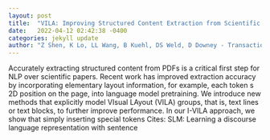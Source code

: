 ```yaml
---
layout: post
title:  "VILA: Improving Structured Content Extraction from Scientific PDFs Using Visual Layout Groups"
date:   2022-04-12 02:42:38 -0400
categories: jekyll update
author: "Z Shen, K Lo, LL Wang, B Kuehl, DS Weld, D Downey - Transactions of the , 2022"
---
```

Accurately extracting structured content from PDFs is a critical first step for NLP over scientific papers. Recent work has improved extraction accuracy by incorporating elementary layout information, for example, each token s 2D position on the page, into language model pretraining. We introduce new methods that explicitly model VIsual LAyout (VILA) groups, that is, text lines or text blocks, to further improve performance. In our I-VILA approach, we show that simply inserting special tokens Cites: SLM: Learning a discourse language representation with sentence